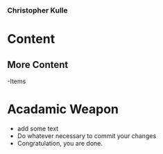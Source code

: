 ### Christopher Kulle

# Content

## More Content
-Items

# Acadamic Weapon
- add some text
- Do whatever necessary to commit your changes
- Congratulation, you are done.
